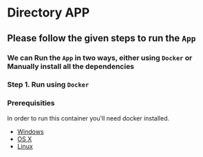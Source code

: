 # Directory APP

## Please follow the given steps to run the `App`

### We can Run the `App` in two ways, either using `Docker` or Manually install all the dependencies

### Step 1. Run using `Docker`

### Prerequisities

In order to run this container you'll need docker installed.

* [Windows](https://docs.docker.com/docker-for-windows/install/)
* [OS X](https://docs.docker.com/docker-for-mac/install/)
* [Linux](https://docs.docker.com/engine/install/ubuntu/)
